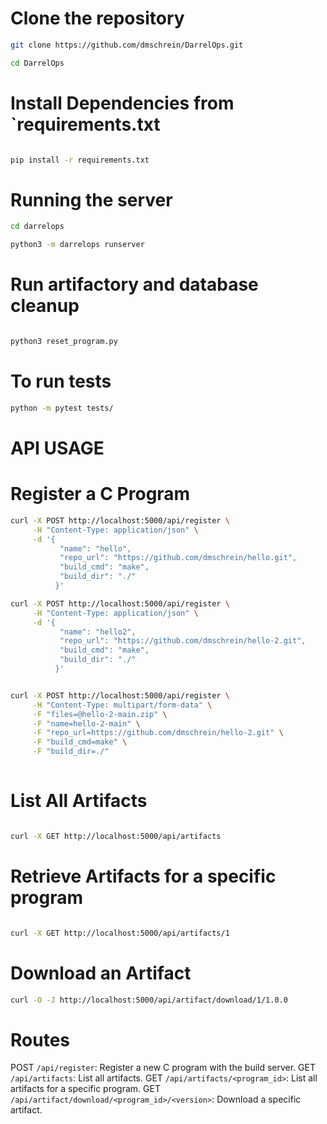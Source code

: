 
# Clone the repository

```sh
git clone https://github.com/dmschrein/DarrelOps.git

cd DarrelOps

```

# Install Dependencies from `requirements.txt

```sh

pip install -r requirements.txt

```

# Running the server

```sh
cd darrelops

python3 -m darrelops runserver

```

# Run artifactory and database cleanup 

```sh

python3 reset_program.py

```


# To run tests

```sh
python -m pytest tests/
```

# API USAGE

# Register a C Program

```sh
curl -X POST http://localhost:5000/api/register \
     -H "Content-Type: application/json" \
     -d '{
           "name": "hello",
           "repo_url": "https://github.com/dmschrein/hello.git",
           "build_cmd": "make",
           "build_dir": "./"
          }'
```

```sh
curl -X POST http://localhost:5000/api/register \
     -H "Content-Type: application/json" \
     -d '{
           "name": "hello2",
           "repo_url": "https://github.com/dmschrein/hello-2.git",
           "build_cmd": "make",
           "build_dir": "./"
          }'

```

```sh

curl -X POST http://localhost:5000/api/register \
     -H "Content-Type: multipart/form-data" \
     -F "files=@hello-2-main.zip" \
     -F "name=hello-2-main" \
     -F "repo_url=https://github.com/dmschrein/hello-2.git" \
     -F "build_cmd=make" \
     -F "build_dir=./"
     
```



# List All Artifacts
```sh

curl -X GET http://localhost:5000/api/artifacts

```

# Retrieve Artifacts for a specific program
```sh

curl -X GET http://localhost:5000/api/artifacts/1

```

# Download an Artifact
```sh
curl -O -J http://localhost:5000/api/artifact/download/1/1.0.0

```

# Routes
POST `/api/register`: Register a new C program with the build server.
GET `/api/artifacts`: List all artifacts.
GET `/api/artifacts/<program_id>`: List all artifacts for a specific program.
GET `/api/artifact/download/<program_id>/<version>`: Download a specific artifact.
